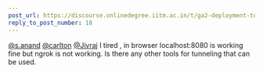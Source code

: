 ```yaml
---
post_url: https://discourse.onlinedegree.iitm.ac.in/t/ga2-deployment-tools-discussion-thread-tds-jan-2025/161120/20
reply_to_post_number: 18
---
```

[@s.anand](/u/s.anand) [@carlton](/u/carlton) [@Jivraj](/u/jivraj) I tired , in browser localhost:8080 is working fine but ngrok is not working. Is there any other tools for tunneling that can be used.